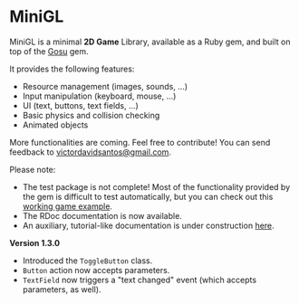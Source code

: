 # MiniGL

MiniGL is a minimal **2D Game** Library, available as a Ruby gem, and built on
top of the [Gosu](http://www.libgosu.org/) gem.

It provides the following features:
  * Resource management (images, sounds, ...)
  * Input manipulation (keyboard, mouse, ...)
  * UI (text, buttons, text fields, ...)
  * Basic physics and collision checking
  * Animated objects

More functionalities are coming. Feel free to contribute! You can send feedback
to victordavidsantos@gmail.com.

Please note:

  * The test package is not complete! Most of the functionality
provided by the gem is difficult to test automatically, but you can check out
this [working game example](https://github.com/victords/aventura-do-saber).
  * The RDoc documentation is now available.
  * An auxiliary, tutorial-like documentation is under construction
[here](https://github.com/victords/minigl/wiki).

**Version 1.3.0**

  * Introduced the `ToggleButton` class.
  * `Button` action now accepts parameters.
  * `TextField` now triggers a "text changed" event (which accepts parameters,
as well).
